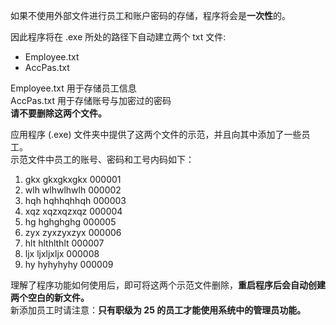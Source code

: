 如果不使用外部文件进行员工和账户密码的存储，程序将会是**一次性**的。

因此程序将在 .exe 所处的路径下自动建立两个 txt 文件:
- Employee.txt  
- AccPas.txt  

Employee.txt 用于存储员工信息  
AccPas.txt 用于存储账号与加密过的密码  
**请不要删除这两个文件。**

应用程序 (.exe) 文件夹中提供了这两个文件的示范，并且向其中添加了一些员工。  
示范文件中员工的账号、密码和工号内码如下：  
1. gkx    gkxgkxgkx    000001  
2. wlh    wlhwlhwlh    000002  
3. hqh    hqhhqhhqh    000003  
4. xqz    xqzxqzxqz    000004  
5. hg    hghghghg    000005  
6. zyx    zyxzyxzyx    000006  
7. hlt    hlthlthlt    000007  
8. ljx    ljxljxljx    000008  
9. hy    hyhyhyhy    000009  

理解了程序功能如何使用后，即可将这两个示范文件删除，**重启程序后会自动创建两个空白的新文件。**  
新添加员工时请注意：**只有职级为 25 的员工才能使用系统中的管理员功能。**

